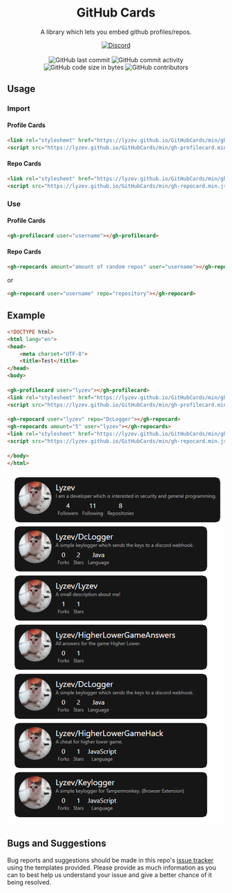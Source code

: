 <h1 align="center">GitHub Cards</h1>

<p align="center">A library which lets you embed github profiles/repos.</p>

<div align="center">
    <a href="https://discord.gg/Wfc3U8Dgn7"><img src="https://img.shields.io/discord/610120595765723137?logo=discord" alt="Discord"/></a>
    <br><br>
    <img src="https://img.shields.io/github/last-commit/Lyzev/GitHubCards" alt="GitHub last commit"/>
    <img src="https://img.shields.io/github/commit-activity/w/Lyzev/GitHubCards" alt="GitHub commit activity"/>
    <br>
    <img src="https://img.shields.io/github/languages/code-size/Lyzev/GitHubCards" alt="GitHub code size in bytes"/>
    <img src="https://img.shields.io/github/contributors/Lyzev/GitHubCards" alt="GitHub contributors"/>
</div>

## Usage

### Import

#### Profile Cards
````html
<link rel="stylesheet" href="https://lyzev.github.io/GitHubCards/min/gh-profilecard.min.css">
<script src="https://lyzev.github.io/GitHubCards/min/gh-profilecard.min.js"></script>
````

#### Repo Cards
```html
<link rel="stylesheet" href="https://lyzev.github.io/GitHubCards/min/gh-repocard.min.css">
<script src="https://lyzev.github.io/GitHubCards/min/gh-repocard.min.js"></script>
```

### Use

#### Profile Cards
```html
<gh-profilecard user="username"></gh-profilecard>
```

#### Repo Cards
```html
<gh-repocards amount="amount of random repos" user="username"></gh-repocards>
```
or
```html
<gh-repocard user="username" repo="repository"></gh-repocard>
```

## Example
```html
<!DOCTYPE html>
<html lang="en">
<head>
    <meta charset="UTF-8">
    <title>Test</title>
</head>
<body>

<gh-profilecard user="lyzev"></gh-profilecard>
<link rel="stylesheet" href="https://lyzev.github.io/GitHubCards/min/gh-profilecard.min.css">
<script src="https://lyzev.github.io/GitHubCards/min/gh-profilecard.min.js"></script>

<gh-repocard user="lyzev" repo="DcLogger"></gh-repocard>
<gh-repocards amount="5" user="lyzev"></gh-repocards>
<link rel="stylesheet" href="https://lyzev.github.io/GitHubCards/min/gh-repocard.min.css">
<script src="https://lyzev.github.io/GitHubCards/min/gh-repocard.min.js"></script>

</body>
</html>
```

![Example Image](assets/img.png)

## Bugs and Suggestions
Bug reports and suggestions should be made in this repo's [issue tracker](https://github.com/Lyzev/GitHubCards/issues) using the templates provided. Please provide as much information as you can to best help us understand your issue and give a better chance of it being resolved.
